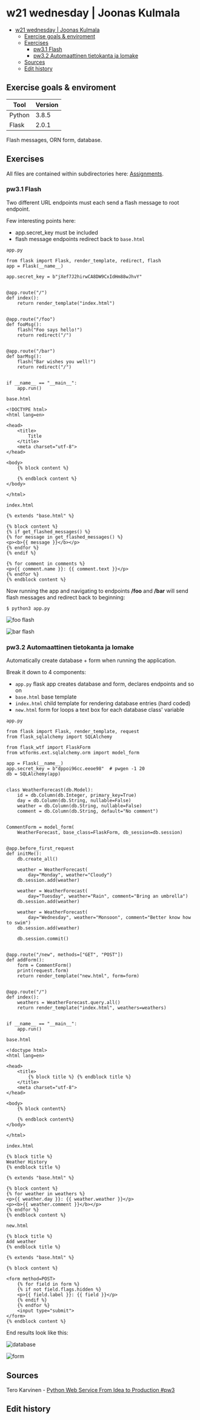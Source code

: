 # w21 wednesday | Joonas Kulmala

- [w21 wednesday | Joonas Kulmala](#w21-wednesday--joonas-kulmala)
  - [Exercise goals & enviroment](#exercise-goals--enviroment)
  - [Exercises](#exercises)
    - [pw3.1 Flash](#pw31-flash)
    - [pw3.2 Automaattinen tietokanta ja lomake](#pw32-automaattinen-tietokanta-ja-lomake)
  - [Sources](#sources)
  - [Edit history](#edit-history)

## Exercise goals & enviroment

| Tool   | Version |
| ------ | ------- |
| Python | 3.8.5   |
| Flask  | 2.0.1   |

Flash messages, ORN form, database.

## Exercises

All files are contained within subdirectories here: [Assignments](https://github.com/JoonasKulmala/Python-weppipalvelu/tree/main/w21/wednesday/Assignments).

### pw3.1 Flash

Two different URL endpoints must each send a flash message to root endpoint.

Few interesting points here:
* app.secret_key must be included
* flash message endpoints redirect back to `base.html`

`app.py`
```
from flask import Flask, render_template, redirect, flash
app = Flask(__name__)

app.secret_key = b"jXef7J2hirwCA8DW9CxIdHm88wJhvY"


@app.route("/")
def index():
    return render_template("index.html")


@app.route("/foo")
def fooMsg():
    flash("Foo says hello!")
    return redirect("/")


@app.route("/bar")
def barMsg():
    flash("Bar wishes you well!")
    return redirect("/")


if __name__ == "__main__":
    app.run()
```

`base.html`
```
<!DOCTYPE html>
<html lang=en>

<head>
	<title>
		Title
	</title>
	<meta charset="utf-8">
</head>

<body>
	{% block content %}

	{% endblock content %}
</body>

</html>
```

`index.html`
```
{% extends "base.html" %}

{% block content %}
{% if get_flashed_messages() %}
{% for message in get_flashed_messages() %}
<p><b>{{ message }}</b></p>
{% endfor %}
{% endif %}

{% for comment in comments %}
<p>{{ comment.name }}: {{ comment.text }}</p>
{% endfor %}
{% endblock content %}
```

Now running the app and navigating to endpoints **/foo** and **/bar** will send flash messages and redirect back to beginning:

    $ python3 app.py

![foo flash](Assignments/pw3.1/Resources/foo_flash.png)

![bar flash](Assignments/pw3.1/Resources/bar_flash.png)

### pw3.2 Automaattinen tietokanta ja lomake

Automatically create database + form when running the application.

Break it down to 4 components:
* `app.py` flask app creates database and form, declares endpoints and so on
* `base.html` base template
* `index.html` child template for rendering database entries (hard coded)
* `new.html` form for loops a text box for each database class' variable

`app.py`
```
from flask import Flask, render_template, request
from flask_sqlalchemy import SQLAlchemy

from flask_wtf import FlaskForm
from wtforms.ext.sqlalchemy.orm import model_form

app = Flask(__name__)
app.secret_key = b"dppoi96cc.eeoe98"  # pwgen -1 20
db = SQLAlchemy(app)


class WeatherForecast(db.Model):
    id = db.Column(db.Integer, primary_key=True)
    day = db.Column(db.String, nullable=False)
    weather = db.Column(db.String, nullable=False)
    comment = db.Column(db.String, default="No comment")


CommentForm = model_form(
    WeatherForecast, base_class=FlaskForm, db_session=db.session)


@app.before_first_request
def initMe():
    db.create_all()

    weather = WeatherForecast(
        day="Monday", weather="Cloudy")
    db.session.add(weather)

    weather = WeatherForecast(
        day="Tuesday", weather="Rain", comment="Bring an umbrella")
    db.session.add(weather)

    weather = WeatherForecast(
        day="Wednesday", weather="Monsoon", comment="Better know how to swim")
    db.session.add(weather)

    db.session.commit()


@app.route("/new", methods=["GET", "POST"])
def addForm():
    form = CommentForm()
    print(request.form)
    return render_template("new.html", form=form)


@app.route("/")
def index():
    weathers = WeatherForecast.query.all()
    return render_template("index.html", weathers=weathers)


if __name__ == "__main__":
    app.run()
```

`base.html`
```
<!doctype html>
<html lang=en>

<head>
	<title>
		{% block title %} {% endblock title %}
	</title>
	<meta charset="utf-8">
</head>

<body>
	{% block content%}

	{% endblock content%}
</body>

</html>
```

`index.html`
```
{% block title %}
Weather History
{% endblock title %}

{% extends "base.html" %}

{% block content %}
{% for weather in weathers %}
<p>{{ weather.day }}: {{ weather.weather }}</p>
<p><b>{{ weather.comment }}</b></p>
{% endfor %}
{% endblock content %}
```

`new.html`
```
{% block title %}
Add weather
{% endblock title %}

{% extends "base.html" %}

{% block content %}

<form method=POST>
    {% for field in form %}
    {% if not field.flags.hidden %}
    <p>{{ field.label }}: {{ field }}</p>
    {% endif %}
    {% endfor %}
    <input type="submit">
</form>
{% endblock content %}
```

End results look like this:

![database](Assignments/pw3.2/Resources/weather_database.png)

![form](Assignments/pw3.2/Resources/weather_form.png)

## Sources

Tero Karvinen - [Python Web Service From Idea to Production #pw3](https://terokarvinen.com/2021/python-web-service-from-idea-to-production/#pw3-orm---luokista-lomakkeet-ja-tietokannat)

## Edit history